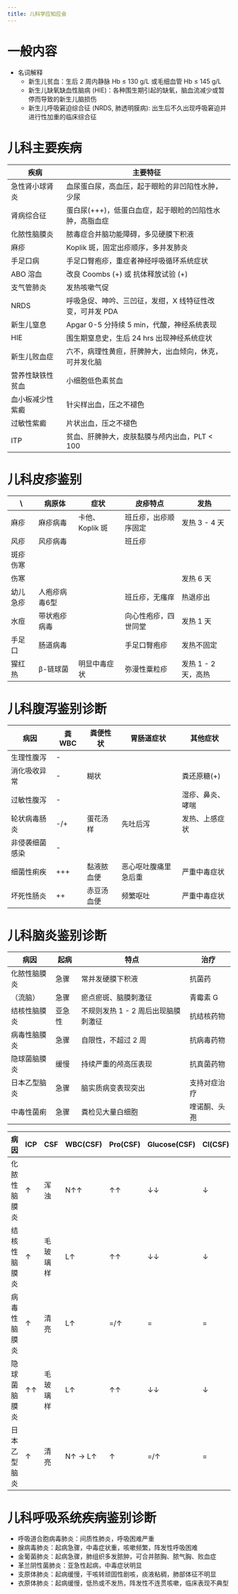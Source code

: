 ```yaml
---
title: 儿科学应知应会
---
```


# 一般内容
- 名词解释
    - 新生儿贫血：生后 2 周内静脉 Hb &le; 130 g/L 或毛细血管 Hb &le; 145 g/L
    - 新生儿缺氧缺血性脑病 (HIE)：各种围生期引起的缺氧，脑血流减少或暂停而导致的新生儿脑损伤
    - 新生儿呼吸窘迫综合征 (NRDS, 肺透明膜病): 出生后不久出现呼吸窘迫并进行性加重的临床综合征

# 儿科主要疾病

| 疾病             | 主要特征                                                 |
|------------------|----------------------------------------------------------|
| 急性肾小球肾炎   | 血尿蛋白尿，高血压，起于眼睑的非凹陷性水肿，少尿         |
| 肾病综合征       | 蛋白尿(+++)，低蛋白血症，起于眼睑的凹陷性水肿，高脂血症  |
| 化脓性脑膜炎     | 脓毒症合并脑功能障碍，多见硬膜下积液                     |
| 麻疹             | Koplik 斑，固定出疹顺序，多并发肺炎                      |
| 手足口病         | 手足口臀疱疹，重症者神经呼吸循环系统症状                 |
| ABO 溶血         | 改良 Coombs (+) 或 抗体释放试验 (+)                      |
| 支气管肺炎       | 发热咳嗽气促                                             |
| NRDS             | 呼吸急促、呻吟、三凹征，发绀，X 线特征性改变，可并发 PDA |
| 新生儿窒息       | Apgar 0-5 分持续 5 min，代酸，神经系统表现               |
| HIE              | 围生期窒息史，生后 24 hrs 出现神经系统症状               |
| 新生儿败血症     | 六不，病理性黄疸，肝脾肿大，出血倾向，休克，可并发化脑   |
| 营养性缺铁性贫血 | 小细胞低色素贫血                                         |
| 血小板减少性紫癜 | 针尖样出血，压之不褪色                                   |
| 过敏性紫癜       | 片状出血，压之不褪色                                     |
| ITP              | 贫血、肝脾肿大，皮肤黏膜与颅内出血，PLT &lt; 100         |

# 儿科皮疹鉴别

| \        | 病原体        | 症状            | 皮疹特点             | 发热                |
|----------|---------------|-----------------|----------------------|---------------------|
| 麻疹     | 麻疹病毒      | 卡他、Koplik 斑 | 班丘疹，出疹顺序固定 | 发热 3 - 4 天       |
| 风疹     | 风疹病毒      |                 | 班丘疹               |                     |
| 斑疹伤寒 |               |                 |                      |                     |
| 伤寒     |               |                 |                      | 发热 6 天           |
| 幼儿急疹 | 人疱疹病毒6型 |                 | 班丘疹，无瘙痒       | 热退疹出            |
| 水痘     | 带状疱疹病毒  |                 | 向心性疱疹，四世同堂 | 发热 1 天           |
| 手足口   | 肠道病毒      |                 | 手足口臀疱疹         | 发热不固定          |
| 猩红热   | β-链球菌      | 明显中毒症状    | 弥漫性粟粒疹         | 发热 1 - 2 天，高热 |

# 儿科腹泻鉴别诊断

| 病因           | 粪 WBC | 粪便性状   | 胃肠道症状           | 其他症状         |
|----------------|--------|------------|----------------------|------------------|
| 生理性腹泻     | -      |            |                      |                  |
| 消化吸收异常   | -      | 糊状       |                      | 粪还原糖(+)      |
| 过敏性腹泻     | -      |            |                      | 湿疹、鼻炎、哮喘 |
| 轮状病毒肠炎   | -/+    | 蛋花汤样   | 先吐后泻             | 发热、上感症状   |
| 非侵袭细菌感染 | -      |            |                      |                  |
| 细菌性痢疾     | +++    | 黏液脓血便 | 恶心呕吐腹痛里急后重 | 严重中毒症状     |
| 坏死性肠炎     | ++     | 赤豆汤血便 | 频繁呕吐             | 严重中毒症状     |

# 儿科脑炎鉴别诊断

| 病因         | 起病   | 特点                                | 治疗         |
|--------------|--------|-------------------------------------|--------------|
| 化脓性脑膜炎 | 急骤   | 常并发硬膜下积液                    | 抗菌药       |
| （流脑）     | 急骤   | 瘀点瘀斑、脑膜刺激征                | 青霉素 G     |
| 结核性脑膜炎 | 亚急性 | 不规则发热 1 - 2 周后出现脑膜刺激征 | 抗结核药物   |
| 病毒性脑膜炎 | 急骤   | 自限性，不超过 2 周                 | 抗病毒药物   |
| 隐球菌脑膜炎 | 缓慢   | 持续严重的颅高压表现                | 抗真菌药物   |
| 日本乙型脑炎 | 急骤   | 脑实质病变表现突出                  | 支持对症治疗 |
| 中毒性菌痢   | 急骤   | 粪检见大量白细胞                    | 喹诺酮、头孢 |

| 病因         | ICP | CSF      | WBC(CSF) | Pro(CSF) | Glucose(CSF) | Cl(CSF) |
|--------------|-----|----------|----------|----------|--------------|---------|
| 化脓性脑膜炎 | ↑   | 浑浊     | N↑↑      | ↑↑       | ↓↓           | ↓       |
| 结核性脑膜炎 | ↑   | 毛玻璃样 | L↑       | ↑↑       | ↓↓           | ↓       |
| 病毒性脑膜炎 | ↑   | 清亮     | L↑       | =/↑      | =            | =       |
| 隐球菌脑膜炎 | ↑↑  | 毛玻璃样 | L↑       | ↑↑       | ↓↓           | ↓       |
| 日本乙型脑炎 | ↑   | 清亮     | N↑ -> L↑ | ↑        | =/↑          | =       |

# 儿科呼吸系统疾病鉴别诊断
- 呼吸道合胞病毒肺炎：间质性肺炎，呼吸困难严重
- 腺病毒肺炎：起病急骤，中毒症状重，咳嗽频繁，阵发性呼吸困难
- 金葡菌肺炎：起病急骤，肺组织多发脓肿，可合并脓胸、脓气胸、败血症
- 革兰阴性菌肺炎：亚急性起病，中毒症状明显
- 支原体肺炎：起病缓慢，干咳转顽固性剧咳，痰液粘稠，肺部体征不明显
- 衣原体肺炎：起病缓慢，低热或不发热，阵发性不连贯咳嗽，临床表现不典型
